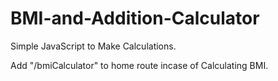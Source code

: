 # BMI-and-Addition-Calculator
Simple JavaScript to Make Calculations. 

Add "/bmiCalculator" to home route incase of Calculating BMI.
